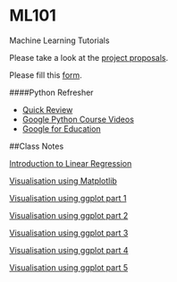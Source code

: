 # ML101
Machine Learning Tutorials

Please take a look at the [project proposals](https://github.com/MLDaily/ML101/blob/master/Project%20Proposal.md).


Please fill this [form](https://docs.google.com/forms/d/19hfuLTIKbo4mqh_U1GR3FqQmcDSBQbSO8KTh4rTIiwQ/viewform).


####Python Refresher
* [Quick Review](https://github.com/nickedes/Pybaby)
* [Google Python Course Videos](https://www.youtube.com/playlist?list=PLfZeRfzhgQzTMgwFVezQbnpc1ck0I6CQl)
* [Google for Education](https://developers.google.com/edu/python/)


##Class Notes

[Introduction to Linear Regression](http://mldaily.github.io/regression/2016/01/08/regression.html)

[Visualisation using Matplotlib](https://themessier.wordpress.com/https://themessier.wordpress.com/2016/03/05/basics-of/)

[Visualisation using ggplot part 1](https://themessier.wordpress.com/2015/06/17/ggplot-in-python-part-1/)

[Visualisation using ggplot part 2](https://themessier.wordpress.com/2015/06/17/ggplot-in-python-part-2/)

[Visualisation using ggplot part 3](https://themessier.wordpress.com/2015/06/17/ggplot-in-python-part-3/)

[Visualisation using ggplot part 4](https://themessier.wordpress.com/2015/06/17/ggplot-in-python-part-4/)

[Visualisation using ggplot part 5](https://themessier.wordpress.com/2015/06/17/ggplot-in-python-part-5/)


